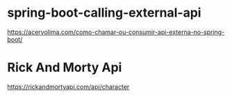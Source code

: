 # spring-boot-calling-external-api
https://acervolima.com/como-chamar-ou-consumir-api-externa-no-spring-boot/

# Rick And Morty Api
https://rickandmortyapi.com/api/character  
